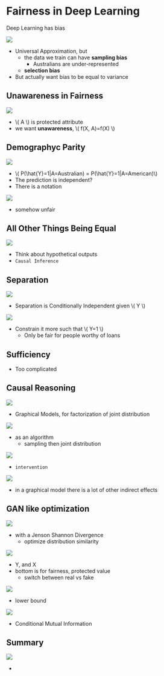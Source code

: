 # Fairness in Deep Learning

Deep Learning has bias

![](https://i.imgur.com/HeZAFL6.png)

* Universal Approximation, but
    * the data we train can have __sampling bias__
        * Australians are under-represented
    * __selection bias__
* But actually want bias to be equal to variance

## Unawareness in Fairness

![](https://i.imgur.com/eNJiAGY.png)

* \\( A \\) is protected attribute
* we want __unawareness__, \\( f(X, A)=f(X) \\)

## Demographyc Parity

![](https://i.imgur.com/vK5rwFn.png)

* \\( P(\hat{Y}=1|A=Australian) = P(\hat{Y}=1|A=American)\\)
* The prediction is independent?
* There is a notation

![](https://i.imgur.com/sZE9srs.png)

* somehow unfair

## All Other Things Being Equal

![](https://i.imgur.com/ALTQ9ZI.png)

* Think about hypothetical outputs
* `Causal Inference`

## Separation

![](https://i.imgur.com/3EggPu1.png)

* Separation is Conditionally Independent given \\( Y \\)

![](https://i.imgur.com/LyiAGIk.png)

* Constrain it more such that \\( Y=1 \\)
    * Only be fair for people worthy of loans

## Sufficiency

* Too complicated

## Causal Reasoning

![](https://i.imgur.com/Puzi4he.png)

* Graphical Models, for factorization of joint distribution

![](https://i.imgur.com/3nDF36r.png)

* as an algorithm
    * sampling then joint distribution

![](https://i.imgur.com/1tQytMq.png)

* `intervention`

![](https://i.imgur.com/1tQytMq.png)

* in a graphical model there is a lot of other indirect effects

## GAN like optimization

![](https://i.imgur.com/8oXEGK6.png)

* with a Jenson Shannon Divergence
    * optimize distribution similarity

![](https://i.imgur.com/74zJRxd.png)

* Y, and X
* bottom is for fairness, protected value
    * switch between real vs fake

![](https://i.imgur.com/0T9b1gH.png)

* lower bound

![](https://i.imgur.com/4uKD2aZ.png)

* Conditional Mutual Information

## Summary

![](https://i.imgur.com/x5JfLNm.png)

* 
